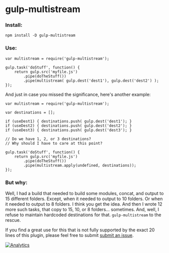 # gulp-multistream

### Install:

    npm install -D gulp-multistream
    
### Use:

    var multistream = require('gulp-multistream');
    
    gulp.task('doStuff', function() {
        return gulp.src('myfile.js')
            .pipe(doTheStuff())
            .pipe(multistream( gulp.dest('dest1'), gulp.dest('dest2') ); 
    });
    
And just in case you missed the significance, here's another example:

    var multistream = require('gulp-multistream');
    
    var destinations = [];
    
    if (useDest1) { destinations.push( gulp.dest('dest1'); }
    if (useDest2) { destinations.push( gulp.dest('dest2'); }
    if (useDest3) { destinations.push( gulp.dest('dest3'); }
    
    // Do we have 1, 2, or 3 destinations?
    // Why should I have to care at this point?
    
    gulp.task('doStuff', function() {
        return gulp.src('myfile.js')
            .pipe(doTheStuff())
            .pipe(multistream.apply(undefined, destinations)); 
    });
    
### But why:

Well, I had a build that needed to build some modules, concat, and output to 15 different folders. Except, when it needed to output to 10 folders. Or when it needed to output to 8 folders. I think you get the idea. And then I wrote 12 more such tasks, that copy to 15, 10, or 8 folders... sometimes. And, well, I refuse to maintain hardcoded destinations for that. `gulp-multistream` to the rescue.

If you find a great use for this that is not fully supported by the exact 20 lines of this plugin, please feel free to submit [submit an issue](https://github.com/catdad/gulp-multistream/issues).

[![Analytics](https://ga-beacon.appspot.com/UA-17159207-7/gulp-multistream/readme)](https://github.com/igrigorik/ga-beacon)
